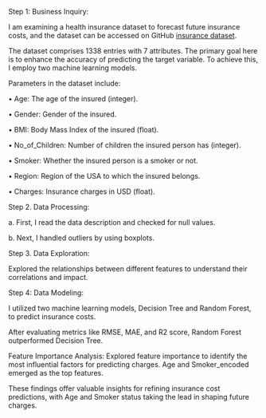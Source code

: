 Step 1: Business Inquiry:

I am examining a health insurance dataset to forecast future insurance costs, and the dataset can be accessed on GitHub [insurance dataset](https://www.kaggle.com/datasets/mirichoi0218/insurance).

The dataset comprises 1338 entries with 7 attributes. The primary goal here is to enhance the accuracy of predicting the target variable. To achieve this, I employ two machine learning models.

Parameters in the dataset include:

•	Age: The age of the insured (integer).

•	Gender: Gender of the insured.

•	BMI: Body Mass Index of the insured (float).

•	No_of_Children: Number of children the insured person has (integer).

•	Smoker: Whether the insured person is a smoker or not.

•	Region: Region of the USA to which the insured belongs.

•	Charges: Insurance charges in USD (float).


Step 2. Data Processing:

a.	First, I read the data description and checked for null values.
   
b.	Next, I handled outliers by using boxplots.

Step 3.	Data Exploration:
   
Explored the relationships between different features to understand their correlations and impact.

Step 4: Data Modeling:

I utilized two machine learning models, Decision Tree and Random Forest, to predict insurance costs. 

After evaluating metrics like RMSE, MAE, and R2 score, Random Forest outperformed Decision Tree.

Feature Importance Analysis: Explored feature importance to identify the most influential factors for predicting charges. Age and Smoker_encoded emerged as the top features.

These findings offer valuable insights for refining insurance cost predictions, with Age and Smoker status taking the lead in shaping future charges.
